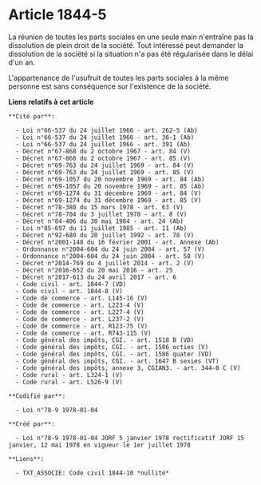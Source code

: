 # Article 1844-5

La réunion de toutes les parts sociales en une seule main n'entraîne pas la dissolution de plein droit de la société. Tout
intéressé peut demander la dissolution de la société si la situation n'a pas été régularisée dans le délai d'un an.

L'appartenance de l'usufruit de toutes les parts sociales à la même personne est sans conséquence sur l'existence de la
société.

**Liens relatifs à cet article**

	**Cité par**:

	  - Loi n°66-537 du 24 juillet 1966 - art. 262-5 (Ab)
	  - Loi n°66-537 du 24 juillet 1966 - art. 36-1 (Ab)
	  - Loi n°66-537 du 24 juillet 1966 - art. 391 (Ab)
	  - Décret n°67-868 du 2 octobre 1967 - art. 84 (V)
	  - Décret n°67-868 du 2 octobre 1967 - art. 85 (V)
	  - Décret n°69-763 du 24 juillet 1969 - art. 84 (V)
	  - Décret n°69-763 du 24 juillet 1969 - art. 85 (V)
	  - Décret n°69-1057 du 20 novembre 1969 - art. 84 (Ab)
	  - Décret n°69-1057 du 20 novembre 1969 - art. 85 (Ab)
	  - Décret n°69-1274 du 31 décembre 1969 - art. 84 (V)
	  - Décret n°69-1274 du 31 décembre 1969 - art. 85 (V)
	  - Décret n°78-380 du 15 mars 1978 - art. 63 (V)
	  - Décret n°78-704 du 3 juillet 1978 - art. 8 (V)
	  - Décret n°84-406 du 30 mai 1984 - art. 24 (Ab)
	  - Loi n°85-697 du 11 juillet 1985 - art. 11 (Ab)
	  - Décret n°92-680 du 20 juillet 1992 - art. 78 (V)
	  - Décret n°2001-148 du 16 février 2001 - art. Annexe (Ab)
	  - Ordonnance n°2004-604 du 24 juin 2004 - art. 57 (V)
	  - Ordonnance n°2004-604 du 24 juin 2004 - art. 58 (V)
	  - Décret n°2014-769 du 4 juillet 2014 - art. 2 (V)
	  - Décret n°2016-652 du 20 mai 2016 - art. 25
	  - Décret n°2017-613 du 24 avril 2017 - art. 6
	  - Code civil - art. 1844-7 (VD)
	  - Code civil - art. 1844-8 (V)
	  - Code de commerce - art. L145-16 (V)
	  - Code de commerce - art. L223-4 (V)
	  - Code de commerce - art. L227-4 (V)
	  - Code de commerce - art. L237-2 (V)
	  - Code de commerce - art. R123-75 (V)
	  - Code de commerce - art. R743-115 (V)
	  - Code général des impôts, CGI. - art. 1518 B (VD)
	  - Code général des impôts, CGI. - art. 1586 octies (V)
	  - Code général des impôts, CGI. - art. 1586 quater (VD)
	  - Code général des impôts, CGI. - art. 1647 B sexies (VT)
	  - Code général des impôts, annexe 3, CGIAN3. - art. 344-0 C (V)
	  - Code rural - art. L324-1 (V)
	  - Code rural - art. L526-9 (V)

	**Codifié par**:

	  - Loi n°78-9 1978-01-04

	**Créé par**:

	  - Loi n°78-9 1978-01-04 JORF 5 janvier 1978 rectificatif JORF 15 janvier, 12 mai 1978 en vigueur le 1er juillet 1978

	**Liens**:

	  - TXT_ASSOCIE: Code civil 1844-10 *nullité*

